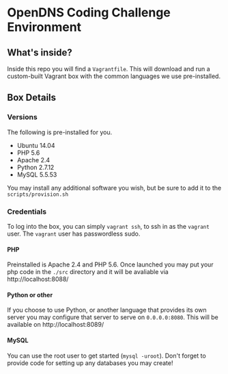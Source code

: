 # OpenDNS Coding Challenge Environment

## What's inside?
Inside this repo you will find a `Vagrantfile`. This will download and run a 
custom-built Vagrant box with the common languages we use pre-installed.

## Box Details

### Versions
The following is pre-installed for you.

- Ubuntu 14.04
- PHP 5.6
- Apache 2.4 
- Python 2.7.12
- MySQL 5.5.53

You may install any additional software you wish, but be sure to add it to the 
`scripts/provision.sh` 

### Credentials

To log into the box, you can simply `vagrant ssh`, to ssh in as the `vagrant` user.
The `vagrant` user has passwordless sudo.

#### PHP
Preinstalled is Apache 2.4 and PHP 5.6. Once launched you may put your php code
in the `./src` directory and it will be avaliable via http://localhost:8088/

#### Python or other
If you choose to use Python, or another language that provides its own server
you may configure that server to serve on `0.0.0.0:8080`. This will be available
on http://localhost:8089/

#### MySQL
You can use the root user to get started (`mysql -uroot`).  Don't forget to provide code for setting up any databases you may create!